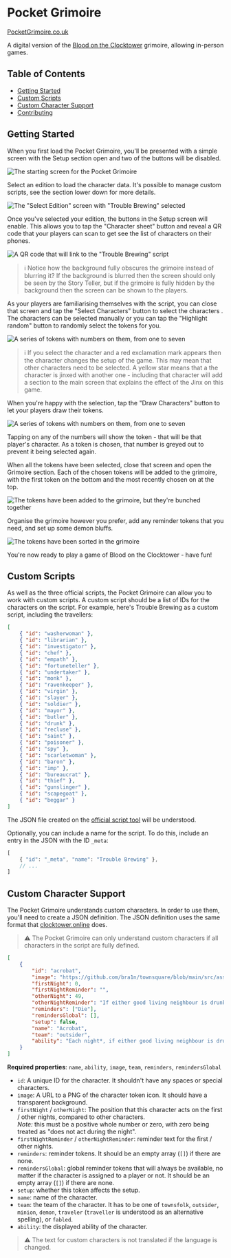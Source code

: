 # Pocket Grimoire

[PocketGrimoire.co.uk](https://www.pocketgrimoire.co.uk)

A digital version of the [Blood on the Clocktower](https://bloodontheclocktower.com) grimoire, allowing in-person games.

## Table of Contents

- [Getting Started](#getting-started)
- [Custom Scripts](#custom-scripts)
- [Custom Character Support](#custom-character-support)
- [Contributing](CONTRIBUTING.md)

## Getting Started

When you first load the Pocket Grimoire, you'll be presented with a simple screen with the Setup section open and two of the buttons will be disabled.

![The starting screen for the Pocket Grimoire](https://raw.githubusercontent.com/Skateside/pocket-grimoire/main/assets/img/docs/starting-screen.jpg)

Select an edition to load the character data. It's possible to manage custom scripts, see the section lower down for more details.

![The "Select Edition" screen with "Trouble Brewing" selected](https://raw.githubusercontent.com/Skateside/pocket-grimoire/main/assets/img/docs/select-edition.jpg)

Once you've selected your edition, the buttons in the Setup screen will enable. This allows you to tap the "Character sheet" button and reveal a QR code that your players can scan to get see the list of characters on their phones.

![A QR code that will link to the "Trouble Brewing" script](https://raw.githubusercontent.com/Skateside/pocket-grimoire/main/assets/img/docs/qr-code.jpg)

> :information_source: Notice how the background fully obscures the grimoire instead of blurring it? If the background is blurred then the screen should only be seen by the Story Teller, but if the grimoire is fully hidden by the background then the screen can be shown to the players.

As your players are familiarising themselves with the script, you can close that screen and tap the "Select Characters" button to select the characters . The characters can be selected manually or you can tap the "Highlight random" button to randomly select the tokens for you.

![A series of tokens with numbers on them, from one to seven](https://raw.githubusercontent.com/Skateside/pocket-grimoire/main/assets/img/docs/select-characters.jpg)

> :information_source: If you select the character and a red exclamation mark appears then the character changes the setup of the game. This may mean that other characters need to be selected. A yellow star means that a the character is jinxed with another one - including that character will add a section to the main screen that explains the effect of the Jinx on this game.

When you're happy with the selection, tap the "Draw Characters" button to let your players draw their tokens.

![A series of tokens with numbers on them, from one to seven](https://raw.githubusercontent.com/Skateside/pocket-grimoire/main/assets/img/docs/select-numbers.jpg)

Tapping on any of the numbers will show the token - that will be that player's character. As a token is chosen, that number is greyed out to prevent it being selected again.

When all the tokens have been selected, close that screen and open the Grimoire section. Each of the chosen tokens will be added to the grimoire, with the first token on the bottom and the most recently chosen on at the top.

![The tokens have been added to the grimoire, but they're bunched together](https://raw.githubusercontent.com/Skateside/pocket-grimoire/main/assets/img/docs/tokens-added.jpg)

Organise the grimoire however you prefer, add any reminder tokens that you need, and set up some demon bluffs.

![The tokens have been sorted in the grimoire](https://raw.githubusercontent.com/Skateside/pocket-grimoire/main/assets/img/docs/game-ready.jpg)

You're now ready to play a game of Blood on the Clocktower - have fun!

## Custom Scripts

As well as the three official scripts, the Pocket Grimoire can allow you to work with custom scripts. A custom script should be a list of IDs for the characters on the script. For example, here's Trouble Brewing as a custom script, including the travellers:

```json
[
    { "id": "washerwoman" },
    { "id": "librarian" },
    { "id": "investigator" },
    { "id": "chef" },
    { "id": "empath" },
    { "id": "fortuneteller" },
    { "id": "undertaker" },
    { "id": "monk" },
    { "id": "ravenkeeper" },
    { "id": "virgin" },
    { "id": "slayer" },
    { "id": "soldier" },
    { "id": "mayor" },
    { "id": "butler" },
    { "id": "drunk" },
    { "id": "recluse" },
    { "id": "saint" },
    { "id": "poisoner" },
    { "id": "spy" },
    { "id": "scarletwoman" },
    { "id": "baron" },
    { "id": "imp" },
    { "id": "bureaucrat" },
    { "id": "thief" },
    { "id": "gunslinger" },
    { "id": "scapegoat" },
    { "id": "beggar" }
]
```

The JSON file created on the [official script tool](https://script.bloodontheclocktower.com/) will be understood.

Optionally, you can include a name for the script. To do this, include an entry in the JSON with the ID `_meta`:

```js
[
    { "id": "_meta", "name": "Trouble Brewing" },
    // ...
]
```

## Custom Character Support

The Pocket Grimoire understands custom characters. In order to use them, you'll need to create a JSON definition. The JSON definition uses the same format that [clocktower.online](https://clocktower.online/) does.

> :warning: The Pocket Grimoire can only understand custom characters if all characters in the script are fully defined.

```json
[
    {
        "id": "acrobat",
        "image": "https://github.com/bra1n/townsquare/blob/main/src/assets/icons/acrobat.png?raw=true",
        "firstNight": 0,
        "firstNightReminder": "",
        "otherNight": 49,
        "otherNightReminder": "If either good living neighbour is drunk or poisoned, the Acrobat dies.",
        "reminders": ["Die"],
        "remindersGlobal": [],
        "setup": false,
        "name": "Acrobat",
        "team": "outsider",
        "ability": "Each night*, if either good living neighbour is drunk or poisoned, you die."
    }
]
```

**Required properties**: `name`, `ability`, `image`, `team`, `reminders`, `remindersGlobal`

-   `id`: A unique ID for the character. It shouldn't have any spaces or special characters.
-   `image`: A URL to a PNG of the character token icon. It should have a transparent background.
-   `firstNight` / `otherNight`: The position that this character acts on the first / other nights, compared to other characters.
    <br>_Note:_ this must be a positive whole number or zero, with zero being treated as "does not act during the night".
-   `firstNightReminder` / `otherNightReminder`: reminder text for the first / other nights.
-   `reminders`: reminder tokens. It should be an empty array (`[]`) if there are none.
-   `remindersGlobal`: global reminder tokens that will always be available, no matter if the character is assigned to a player or not. It should be an empty array (`[]`) if there are none.
-   `setup`: whether this token affects the setup.
-   `name`: name of the character.
-   `team`: the team of the character. It has to be one of `townsfolk`, `outsider`, `minion`, `demon`, `traveler` (`traveller` is understood as an alternative spelling), or `fabled`.
-   `ability`: the displayed ability of the character.

> :warning: The text for custom characters is not translated if the language is changed.
